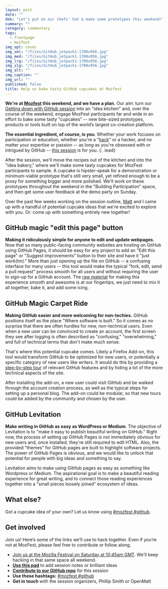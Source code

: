 ```yaml
---
layout: post
date: ""
dek: "Let's put on our chefs' hat & make some prototypes this weekend!"
summary: ""
category: commentary
tags: 
  - frontpage
  - mozfest
img_opt: cover
img_sml: "/files/GitHub_jetpack1-1700x956.jpg"
img_med: "/files/GitHub_jetpack1-1700x956.jpg"
img_lrg: "/files/GitHub_jetpack1-1700x956.jpg"
img_xlg: "/files/GitHub_jetpack1-1700x956.jpg"
img_alt: ""
img_caption: ""
img_url: ""
published: false
title: Help us bake tasty GitHub cupcakes at Mozfest
---
```



**We're at [Mozfest][mozfest] this weekend, and we have a plan.** Our aim:  turn our [Getting down with GitHub session][session] into an "idea kitchen" and, over the course of the weekend, engage MozFest participants far and wide in an effort to bake some tasty "cupcakes" -- new bite-sized prototypes, products or tools built on top of the world’s largest co-creation platform. 

**The essential ingredient, of course, is you**. Whether your work focuses on participation or education, whether you're a "[hack](https://en.wikipedia.org/wiki/Hack_writer)" or a hacker, and no matter your expertise or passion -- as long as you're obsessed with or intrigued by GitHub -- [this session][session] is for you.
{: .lead}

After the session, we'll move the recipes out of the kitchen and into the "idea bakery," where we'll make some tasty cupcakes for MozFest participants to sample. A cupcake is hipster-speak for a demonstration or minimum-viable prototype that's still very small, yet refined enough to be a proxy for something bigger and more polished. We'll work on these prototypes throughout the weekend in the "Building Participation" space, and then get some user feedback at the demo party on Sunday.

Over the past few weeks working on the session outline, [Matt](http://twitter.com/openmatt) and I came up with a handful of potential cupcake ideas that we're excited to explore with you. Or: come up with something entirely new together! 

## GitHub magic "edit this page" button

**Making it ridiculously simple for anyone to edit and update webpages**. Now that so many public-facing community websites are hosting on GitHub using GitHub Pages, it should be easy for any project to add an "Edit this page" or "Suggest improvements" button to their site and have it "just work(tm)." More than just opening up the file on GitHub -- a confusing interface for many users -- this tool would make the typical "fork, edit, send a pull request" process smooth for all users and without requiring the user to sign-up for a GitHub account. The [raw material](http://etherpad.io/getting-down-with-github) for making this experience smooth and awesome is at our fingertips, we just need to mix it all together, bake it, and add some icing. 

## GitHub Magic Carpet Ride

**Making GitHub easier and more welcoming for non-techies.** GitHub positions itself as the place "Where software is built." So it comes as no surprise that there are often hurdles for new, non-technical users. Even when a new user can be convinced to create an account, the first screen they see after logging is often described as "confusing," "overwhelming," and full of technical terms that don't make much sense.

That's where this potential cupcake comes. Likely a Firefox Add-on, this tool would transform GitHub to be optimized for new users, or potentially a specific category of new users like writers. It would do this by providing a [step-by-step tour](http://zurb.com/playground/jquery-joyride-feature-tour-plugin) of relevant GitHub features and by hiding a lot of the more technical aspects of the site. 

After installing the add-on, a new user could visit GitHub and be walked through the account creation process, as well as the typical steps for setting up a personal blog. The add-on could be modular, so that new tours could be added by the community and chosen by the user.

## GitHub Levitation

**Make writing in GitHub as easy as WordPress or Medium**. The objective of Levitation is to "make it easy to publish beautiful writing on GitHub." Right now, the process of setting up GitHub Pages is not immediately obvious for new users and, once installed, they're still required to edit HTML. Also, the provided "themes" for GitHub pages are built to highlight software projects. The power of GitHub Pages is obvious, and we would like to unlock that potential for people with big ideas and something to say.

Levitation aims to make using GitHub pages as easy as something like Wordpress or Medium. The aspirational goal is to make a beautiful reading experience for great writing, and to connect those reading experiences together into a "small pieces loosely joined" ecosystem of ideas.

## What else? 

Got a cupcake idea of your own? Let us know using [#mozfest #github](https://twitter.com/search?f=tweets&vertical=default&q=%23mozfest%20%23github&src=typd&lang=en).

## Get involved

Join us! Here’s some of the links we’ll use to hack together. Even if you’re not at MozFest, please feel free to contribute or follow along.

* [Join us at the Mozilla Festival on Saturday at 10:45am GMT][session]. We'll keep hacking in that same space all weekend.
* **[Use this pad][pad]** to add session notes or brilliant ideas
* **[Contribute to our GitHub repo][repo]** for this session
* **Use these hashtags:** [#mozfest #github](https://twitter.com/search?f=tweets&vertical=default&q=%23mozfest%20%23github&src=typd&lang=en)
* **Get in touch** with the session organizers, Phillip Smith or OpenMatt

[session]:https://schedule.mozillafestival.org/#_session-325
[mozfest]:https://2015.mozillafestival.org/
[pad]:http://etherpad.io/getting-down-with-github
[repo]:https://github.com/phillipadsmith/getting-down-with-github
